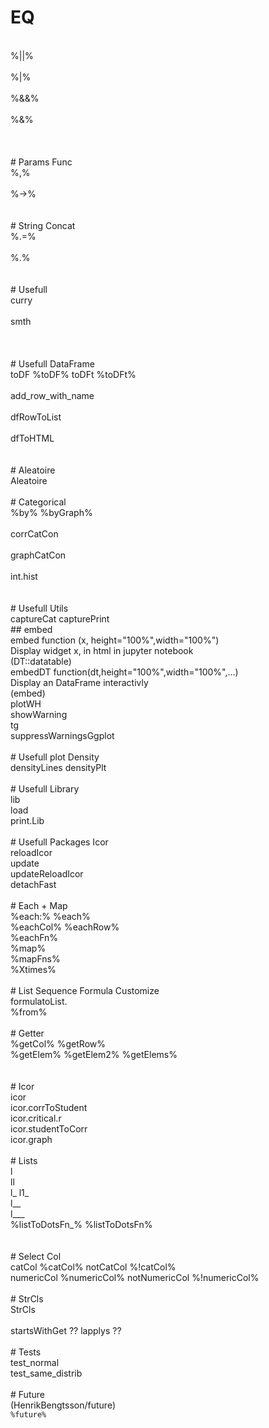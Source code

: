 # EQ
</br> %||%<br>
</br> %|%<br>
</br> %&&%<br>
</br> %&%<br>
</br> 
</br> 
</br> # Params Func
</br> %,%<br>
</br> %->%<br>
</br> 
</br> # String Concat
</br> %.=%<br>
</br> %.%<br>
</br> 
</br> # Usefull
</br> curry<br>
</br> smth<br>
</br> 
</br> 
</br> # Usefull DataFrame
</br> toDF %toDF% toDFt %toDFt%<br>
</br> add_row_with_name<br>
</br> dfRowToList<br>
</br> dfToHTML<br>
</br> 
</br> # Aleatoire
</br> Aleatoire
</br> 
</br> # Categorical
</br> %by% %byGraph%<br>
</br> corrCatCon<br>
</br> graphCatCon<br>
</br> int.hist<br>
</br> 
</br> # Usefull Utils
</br> captureCat capturePrint
</br> ## embed
</br> embed function (x, height="100%",width="100%") 
</br> Display widget x, in html in jupyter notebook
</br> (DT::datatable)
</br> embedDT function(dt,height="100%",width="100%",...)
</br> Display an DataFrame interactivly
</br> (embed)
</br> plotWH
</br> showWarning
</br> tg
</br> suppressWarningsGgplot
</br> 
</br> # Usefull plot Density 
</br> densityLines densityPlt
</br> 
</br> # Usefull Library
</br> lib
</br> load
</br> print.Lib
</br> 
</br> # Usefull Packages Icor
</br> reloadIcor
</br> update
</br> updateReloadIcor
</br> detachFast
</br> 
</br> # Each + Map
</br> %each:% %each%
</br> %eachCol% %eachRow%
</br> %eachFn%
</br> %map%
</br> %mapFns%
</br> %Xtimes%
</br> 
</br> # List Sequence Formula Customize
</br> formulatoList.
</br> %from%
</br> 
</br> # Getter 
</br> %getCol% %getRow%
</br> %getElem% %getElem2% %getElems%
</br> 
</br> 
</br> # Icor
</br> icor
</br> icor.corrToStudent
</br> icor.critical.r
</br> icor.studentToCorr
</br> icor.graph
</br> 
</br> # Lists
</br> l
</br> ll
</br> l_ l1_
</br> l__
</br> l___
</br> %listToDotsFn_% %listToDotsFn%
</br> 
</br> 
</br> # Select Col
</br> catCol %catCol% notCatCol %!catCol%
</br> numericCol %numericCol% notNumericCol %!numericCol%
</br> 
</br> # StrCls
</br> StrCls
</br> 
</br> startsWithGet ?? lapplys ??
</br> 
</br> # Tests 
</br> test_normal
</br> test_same_distrib
</br> 
</br> # Future
</br> (HenrikBengtsson/future)
</br> `%future%`
</br> 
</br>
